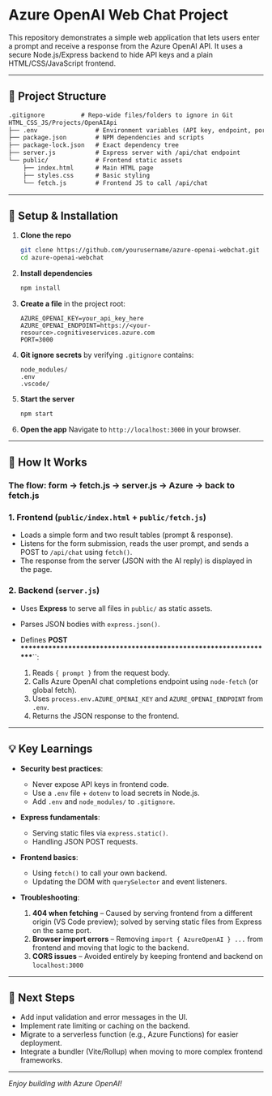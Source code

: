 # Azure OpenAI Web Chat Project

This repository demonstrates a simple web application that lets users enter a prompt and receive a response from the Azure OpenAI API. It uses a secure Node.js/Express backend to hide API keys and a plain HTML/CSS/JavaScript frontend.

---

## 📁 Project Structure

```md
.gitignore          # Repo-wide files/folders to ignore in Git
HTML_CSS_JS/Projects/OpenAIApi
├── .env                # Environment variables (API key, endpoint, port) - ignored
├── package.json        # NPM dependencies and scripts
├── package-lock.json   # Exact dependency tree
├── server.js           # Express server with /api/chat endpoint
└── public/             # Frontend static assets
    ├── index.html      # Main HTML page
    ├── styles.css      # Basic styling
    └── fetch.js        # Frontend JS to call /api/chat
```

---

## 🔧 Setup & Installation

1. **Clone the repo**

   ```bash
   git clone https://github.com/yourusername/azure-openai-webchat.git
   cd azure-openai-webchat
   ```

2. **Install dependencies**

   ```bash
   npm install
   ```

3. **Create a file** in the project root:

   ```env
   AZURE_OPENAI_KEY=your_api_key_here
   AZURE_OPENAI_ENDPOINT=https://<your-resource>.cognitiveservices.azure.com
   PORT=3000
   ```

4. **Git ignore secrets** by verifying `.gitignore` contains:

   ```gitignore
   node_modules/
   .env
   .vscode/
   ```

5. **Start the server**

   ```bash
   npm start
   ```

6. **Open the app** Navigate to `http://localhost:3000` in your browser.

---

## 🚀 How It Works

### **The flow:  form → fetch.js → server.js → Azure → back to fetch.js**

### 1. Frontend (`public/index.html` + `public/fetch.js`)

* Loads a simple form and two result tables (prompt & response).
* Listens for the form submission, reads the user prompt, and sends a POST to `/api/chat` using `fetch()`.
* The response from the server (JSON with the AI reply) is displayed in the page.

### 2. Backend (`server.js`)

* Uses **Express** to serve all files in `public/` as static assets.
* Parses JSON bodies with `express.json()`.
* Defines **POST \*\*\*\*\*\*\*\*\*\*\*\*\*\*\*\*\*\*\*\*\*\*\*\*\*\*\*\*\*\*\*\*\*\*\*\*\*\*\*\*\*\*\*\*\*\*\*\*\*\*\*\*\*\*\*\*\*\*\*\*\*\*\*\***\`\`:

  1. Reads `{ prompt }` from the request body.
  2. Calls Azure OpenAI chat completions endpoint using `node-fetch` (or global fetch).
  3. Uses `process.env.AZURE_OPENAI_KEY` and `AZURE_OPENAI_ENDPOINT` from `.env`.
  4. Returns the JSON response to the frontend.

---

## 💡 Key Learnings

* **Security best practices**:

  * Never expose API keys in frontend code.
  * Use a `.env` file + `dotenv` to load secrets in Node.js.
  * Add `.env` and `node_modules/` to `.gitignore`.

* **Express fundamentals**:

  * Serving static files via `express.static()`.
  * Handling JSON POST requests.

* **Frontend basics**:

  * Using `fetch()` to call your own backend.
  * Updating the DOM with `querySelector` and event listeners.

* **Troubleshooting**:

  1. **404 when fetching** – Caused by serving frontend from a different origin (VS Code preview); solved by serving static files from Express on the same port.
  2. **Browser import errors** – Removing `import { AzureOpenAI } ...` from frontend and moving that logic to the backend.
  3. **CORS issues** – Avoided entirely by keeping frontend and backend on `localhost:3000`

---

## 🔮 Next Steps

* Add input validation and error messages in the UI.
* Implement rate limiting or caching on the backend.
* Migrate to a serverless function (e.g., Azure Functions) for easier deployment.
* Integrate a bundler (Vite/Rollup) when moving to more complex frontend frameworks.

---

*Enjoy building with Azure OpenAI!*
